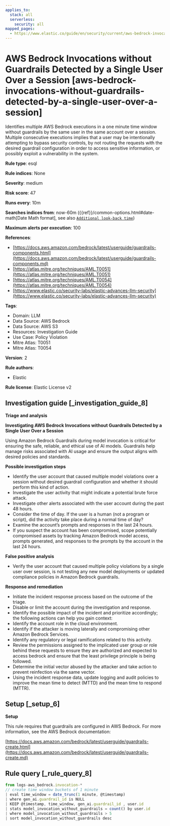 ```yaml
---
applies_to:
  stack: all
  serverless:
    security: all
mapped_pages:
  - https://www.elastic.co/guide/en/security/current/aws-bedrock-invocations-without-guardrails-detected-by-a-single-user-over-a-session.html
---
```


# AWS Bedrock Invocations without Guardrails Detected by a Single User Over a Session [aws-bedrock-invocations-without-guardrails-detected-by-a-single-user-over-a-session]

Identifies multiple AWS Bedrock executions in a one minute time window without guardrails by the same user in the same account over a session. Multiple consecutive executions implies that a user may be intentionally attempting to bypass security controls, by not routing the requests with the desired guardrail configuration in order to access sensitive information, or possibly exploit a vulnerability in the system.

**Rule type**: esql

**Rule indices**: None

**Severity**: medium

**Risk score**: 47

**Runs every**: 10m

**Searches indices from**: now-60m ({{ref}}/common-options.html#date-math[Date Math format], see also [`Additional look-back time`](docs-content://solutions/security/detect-and-alert/create-detection-rule.md#rule-schedule))

**Maximum alerts per execution**: 100

**References**:

* [https://docs.aws.amazon.com/bedrock/latest/userguide/guardrails-components.html](https://docs.aws.amazon.com/bedrock/latest/userguide/guardrails-components.md)
* [https://atlas.mitre.org/techniques/AML.T0051](https://atlas.mitre.org/techniques/AML.T0051)
* [https://atlas.mitre.org/techniques/AML.T0054](https://atlas.mitre.org/techniques/AML.T0054)
* [https://www.elastic.co/security-labs/elastic-advances-llm-security](https://www.elastic.co/security-labs/elastic-advances-llm-security)

**Tags**:

* Domain: LLM
* Data Source: AWS Bedrock
* Data Source: AWS S3
* Resources: Investigation Guide
* Use Case: Policy Violation
* Mitre Atlas: T0051
* Mitre Atlas: T0054

**Version**: 2

**Rule authors**:

* Elastic

**Rule license**: Elastic License v2

## Investigation guide [_investigation_guide_8]

**Triage and analysis**

**Investigating AWS Bedrock Invocations without Guardrails Detected by a Single User Over a Session**

Using Amazon Bedrock Guardrails during model invocation is critical for ensuring the safe, reliable, and ethical use of AI models. Guardrails help manage risks associated with AI usage and ensure the output aligns with desired policies and standards.

**Possible investigation steps**

* Identify the user account that caused multiple model violations over a session without desired guardrail configuration and whether it should perform this kind of action.
* Investigate the user activity that might indicate a potential brute force attack.
* Investigate other alerts associated with the user account during the past 48 hours.
* Consider the time of day. If the user is a human (not a program or script), did the activity take place during a normal time of day?
* Examine the account’s prompts and responses in the last 24 hours.
* If you suspect the account has been compromised, scope potentially compromised assets by tracking Amazon Bedrock model access, prompts generated, and responses to the prompts by the account in the last 24 hours.

**False positive analysis**

* Verify the user account that caused multiple policy violations by a single user over session, is not testing any new model deployments or updated compliance policies in Amazon Bedrock guardrails.

**Response and remediation**

* Initiate the incident response process based on the outcome of the triage.
* Disable or limit the account during the investigation and response.
* Identify the possible impact of the incident and prioritize accordingly; the following actions can help you gain context:
* Identify the account role in the cloud environment.
* Identify if the attacker is moving laterally and compromising other Amazon Bedrock Services.
* Identify any regulatory or legal ramifications related to this activity.
* Review the permissions assigned to the implicated user group or role behind these requests to ensure they are authorized and expected to access bedrock and ensure that the least privilege principle is being followed.
* Determine the initial vector abused by the attacker and take action to prevent reinfection via the same vector.
* Using the incident response data, update logging and audit policies to improve the mean time to detect (MTTD) and the mean time to respond (MTTR).


## Setup [_setup_6]

**Setup**

This rule requires that guardrails are configured in AWS Bedrock. For more information, see the AWS Bedrock documentation:

[https://docs.aws.amazon.com/bedrock/latest/userguide/guardrails-create.html](https://docs.aws.amazon.com/bedrock/latest/userguide/guardrails-create.md)


## Rule query [_rule_query_8]

```js
from logs-aws_bedrock.invocation-*
// create time window buckets of 1 minute
| eval time_window = date_trunc(1 minute, @timestamp)
| where gen_ai.guardrail_id is NULL
| KEEP @timestamp, time_window, gen_ai.guardrail_id , user.id
| stats model_invocation_without_guardrails = count() by user.id
| where model_invocation_without_guardrails > 5
| sort model_invocation_without_guardrails desc
```


